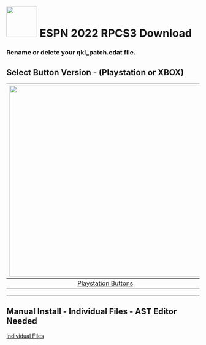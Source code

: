 # <img width="80" src="https://github.com/dylanhale/ScorebugMods/blob/main/assets/images/ESPN20-22.png"> ESPN 2022 RPCS3 Download

### Rename or delete your qkl_patch.edat file.

## Select Button Version - (Playstation or XBOX)
| <img width="500" src="https://github.com/dylanhale/ScorebugMods/blob/main/assets/images/PlaystationC.png">  | <img width="500" src="https://github.com/dylanhale/ScorebugMods/blob/main/assets/images/XboxC.png">
|:---:|:---:|
| [Playstation Buttons](https://www.mediafire.com/file/4sge1rt3uc9ia5f/ESPN22-PSButtons-V20.rar) | [XBOX Buttons](https://www.mediafire.com/file/31e85wtbljmq50j/ESPN22-XboxButtons-V20.rar) |

---------
## Manual Install - Individual Files - AST Editor Needed
[Individual Files](https://www.mediafire.com/file/j65p5v9iwz9pakh/ESPN22-Individual-V20.rar)
